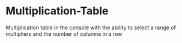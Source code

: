 # Multiplication-Table
 Multiplication table in the console with the ability to select a range of multipliers and the number of columns in a row
